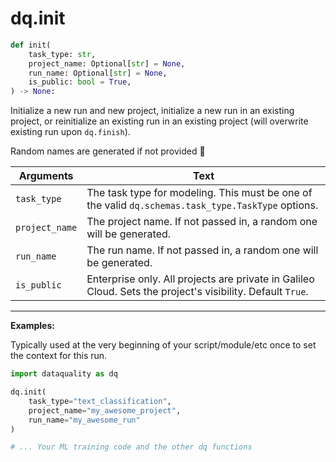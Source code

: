 # dq.init

```python
def init(
    task_type: str,
    project_name: Optional[str] = None,
    run_name: Optional[str] = None,
    is_public: bool = True,
) -> None:
```

Initialize a new run and new project, initialize a new run in an existing project, or reinitialize an existing run in an existing project (will overwrite existing run upon `dq.finish`).

Random names are generated if not provided 🐨

| Arguments      | Text                                                                                                       |
| -------------- | ---------------------------------------------------------------------------------------------------------- |
| `task_type`    | The task type for modeling. This must be one of the valid `dq.schemas.task_type.TaskType` options.         |
| `project_name` | The project name. If not passed in, a random one will be generated.                                        |
| `run_name`     | The run name. If not passed in, a random one will be generated.                                            |
| `is_public`    | Enterprise only. All projects are private in Galileo Cloud. Sets the project's visibility. Default `True`. |

****

**Examples:**

Typically used at the very beginning of your script/module/etc once to set the context for this run.

```python
import dataquality as dq

dq.init(
    task_type="text_classification", 
    project_name="my_awesome_project", 
    run_name="my_awesome_run"
)

# ... Your ML training code and the other dq functions
```
